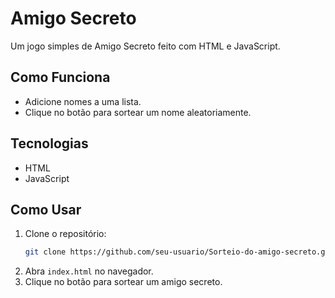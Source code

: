 # Amigo Secreto

Um jogo simples de Amigo Secreto feito com HTML e JavaScript.

## Como Funciona
- Adicione nomes a uma lista.
- Clique no botão para sortear um nome aleatoriamente.

## Tecnologias
- HTML
- JavaScript

## Como Usar
1. Clone o repositório:
   ```bash
   git clone https://github.com/seu-usuario/Sorteio-do-amigo-secreto.git
   ```
2. Abra `index.html` no navegador.
3. Clique no botão para sortear um amigo secreto.

